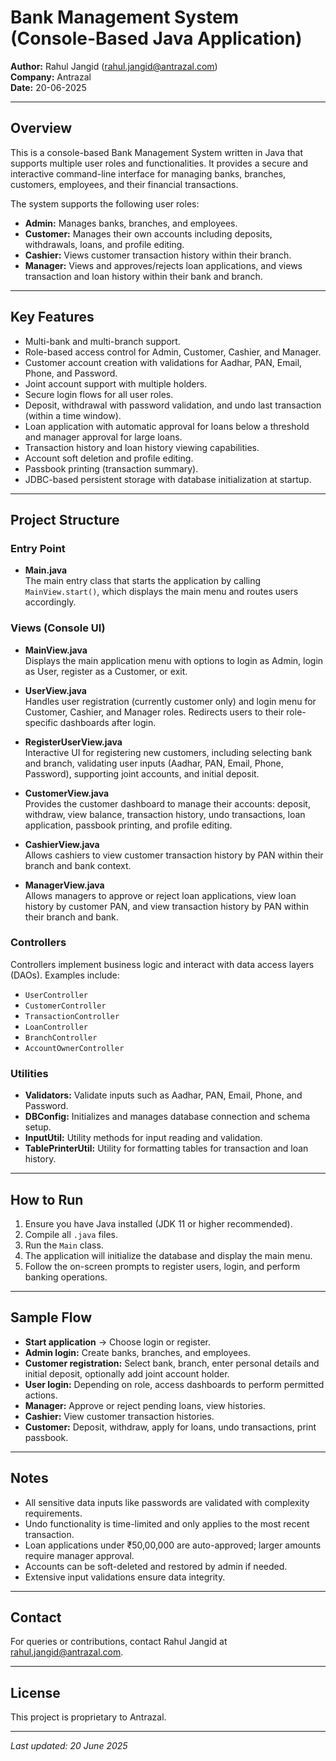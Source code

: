 
# Bank Management System (Console-Based Java Application)

**Author:** Rahul Jangid (rahul.jangid@antrazal.com)  
**Company:** Antrazal  
**Date:** 20-06-2025

---

## Overview

This is a console-based Bank Management System written in Java that supports multiple user roles and functionalities. It provides a secure and interactive command-line interface for managing banks, branches, customers, employees, and their financial transactions.

The system supports the following user roles:

- **Admin:** Manages banks, branches, and employees.
- **Customer:** Manages their own accounts including deposits, withdrawals, loans, and profile editing.
- **Cashier:** Views customer transaction history within their branch.
- **Manager:** Views and approves/rejects loan applications, and views transaction and loan history within their bank and branch.

---

## Key Features

- Multi-bank and multi-branch support.
- Role-based access control for Admin, Customer, Cashier, and Manager.
- Customer account creation with validations for Aadhar, PAN, Email, Phone, and Password.
- Joint account support with multiple holders.
- Secure login flows for all user roles.
- Deposit, withdrawal with password validation, and undo last transaction (within a time window).
- Loan application with automatic approval for loans below a threshold and manager approval for large loans.
- Transaction history and loan history viewing capabilities.
- Account soft deletion and profile editing.
- Passbook printing (transaction summary).
- JDBC-based persistent storage with database initialization at startup.

---

## Project Structure

### Entry Point

- **Main.java**  
  The main entry class that starts the application by calling `MainView.start()`, which displays the main menu and routes users accordingly.

### Views (Console UI)

- **MainView.java**  
  Displays the main application menu with options to login as Admin, login as User, register as a Customer, or exit.

- **UserView.java**  
  Handles user registration (currently customer only) and login menu for Customer, Cashier, and Manager roles. Redirects users to their role-specific dashboards after login.

- **RegisterUserView.java**  
  Interactive UI for registering new customers, including selecting bank and branch, validating user inputs (Aadhar, PAN, Email, Phone, Password), supporting joint accounts, and initial deposit.

- **CustomerView.java**  
  Provides the customer dashboard to manage their accounts: deposit, withdraw, view balance, transaction history, undo transactions, loan application, passbook printing, and profile editing.

- **CashierView.java**  
  Allows cashiers to view customer transaction history by PAN within their branch and bank context.

- **ManagerView.java**  
  Allows managers to approve or reject loan applications, view loan history by customer PAN, and view transaction history by PAN within their branch and bank.

### Controllers

Controllers implement business logic and interact with data access layers (DAOs). Examples include:

- `UserController`  
- `CustomerController`  
- `TransactionController`  
- `LoanController`  
- `BranchController`  
- `AccountOwnerController`

### Utilities

- **Validators:** Validate inputs such as Aadhar, PAN, Email, Phone, and Password.
- **DBConfig:** Initializes and manages database connection and schema setup.
- **InputUtil:** Utility methods for input reading and validation.
- **TablePrinterUtil:** Utility for formatting tables for transaction and loan history.

---

## How to Run

1. Ensure you have Java installed (JDK 11 or higher recommended).
2. Compile all `.java` files.
3. Run the `Main` class.
4. The application will initialize the database and display the main menu.
5. Follow the on-screen prompts to register users, login, and perform banking operations.

---

## Sample Flow

- **Start application** → Choose login or register.
- **Admin login:** Create banks, branches, and employees.
- **Customer registration:** Select bank, branch, enter personal details and initial deposit, optionally add joint account holder.
- **User login:** Depending on role, access dashboards to perform permitted actions.
- **Manager:** Approve or reject pending loans, view histories.
- **Cashier:** View customer transaction histories.
- **Customer:** Deposit, withdraw, apply for loans, undo transactions, print passbook.

---

## Notes

- All sensitive data inputs like passwords are validated with complexity requirements.
- Undo functionality is time-limited and only applies to the most recent transaction.
- Loan applications under ₹50,00,000 are auto-approved; larger amounts require manager approval.
- Accounts can be soft-deleted and restored by admin if needed.
- Extensive input validations ensure data integrity.

---

## Contact

For queries or contributions, contact Rahul Jangid at rahul.jangid@antrazal.com.

---

## License

This project is proprietary to Antrazal.

---

*Last updated: 20 June 2025*
